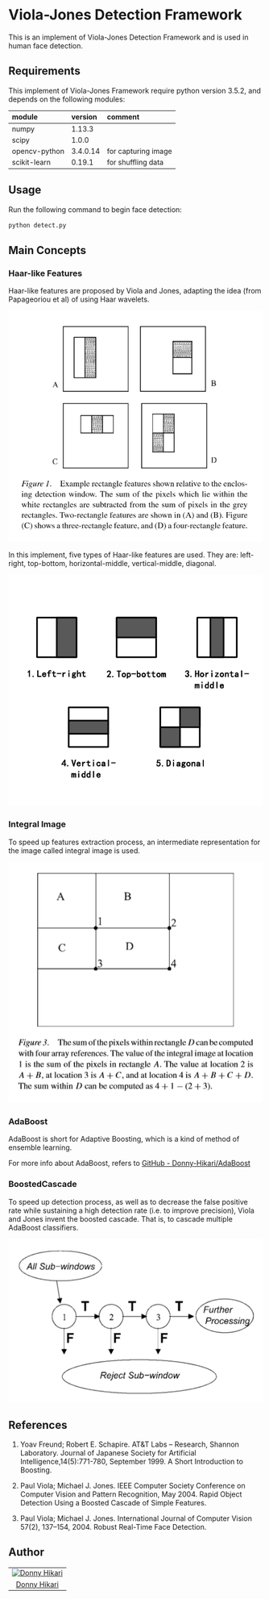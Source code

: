 
# Viola-Jones Detection Framework

This is an implement of Viola-Jones Detection Framework and is used in human face detection.

## Requirements

This implement of Viola-Jones Framework require python version 3.5.2, and depends on the following modules:

|module|version|comment|
|:--|:--|:--|
numpy|1.13.3|
scipy|1.0.0|
opencv-python|3.4.0.14|for capturing image
scikit-learn|0.19.1|for shuffling data

## Usage

Run the following command to begin face detection:

```bash
python detect.py
```

## Main Concepts

### Haar-like Features

Haar-like features are proposed by Viola and Jones, adapting the idea (from Papageoriou et al) of using Haar wavelets.

![Haar-like Features proposed by Viola and Jones](./docs/haar-like.png)

In this implement, five types of Haar-like features are used. They are: left-right, top-bottom, horizontal-middle, vertical-middle, diagonal.

![Haar-like Features in this implement](./docs/My-Haar-like-Features.png)

### Integral Image

To speed up features extraction process, an intermediate representation for the image called integral image is used.

![Integral Image](./docs/integral-image.png)

### AdaBoost

AdaBoost is short for Adaptive Boosting, which is a kind of method of ensemble learning.

For more info about AdaBoost, refers to [GitHub - Donny-Hikari/AdaBoost](https://github.com/Donny-Hikari/AdaBoost)

### BoostedCascade

To speed up detection process, as well as to decrease the false positive rate while sustaining a high detection rate (i.e. to improve precision), Viola and Jones invent the boosted cascade. That is, to cascade multiple AdaBoost classifiers.

![The Attentional Cascade](./docs/attentional-cascade.png)

## References

1. Yoav Freund; Robert E. Schapire. AT&T Labs – Research, Shannon Laboratory. Journal of Japanese Society for Artificial Intelligence,14(5):771-780, September 1999. A Short Introduction to Boosting.

2. Paul Viola; Michael J. Jones. IEEE Computer Society Conference on Computer Vision and Pattern Recognition, May 2004. Rapid Object Detection Using a Boosted Cascade of Simple Features.

3. Paul Viola; Michael J. Jones. International Journal of Computer Vision 57(2), 137–154, 2004. Robust Real-Time Face Detection. 

## Author

||
|:--:|
| [![Donny Hikari](https://avatars3.githubusercontent.com/u/22200374?s=128)](https://github.com/Donny-Hikari) |
| [Donny Hikari](https://github.com/Donny-Hikari) |
